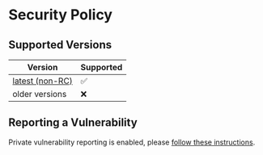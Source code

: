 # Security Policy

## Supported Versions

| Version | Supported          |
| ------- | ------------------ |
| [latest (non-RC)](https://github.com/karatelabs/karate/releases) | :white_check_mark: |
| older versions | :x:       |

## Reporting a Vulnerability

Private vulnerability reporting is enabled, please [follow these instructions](https://docs.github.com/en/code-security/security-advisories/guidance-on-reporting-and-writing/privately-reporting-a-security-vulnerability#privately-reporting-a-security-vulnerability).
